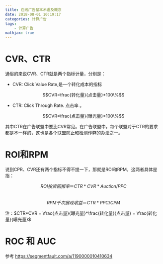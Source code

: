 ```yaml
---
title: 在线广告基本术语及概念
date: 2018-08-01 10:19:17
categories: 计算广告
tags:
    - 计算广告
mathjax: true
---
```


# CVR、CTR

通俗的来说CVR、CTR就是两个指标计量，分别是：

- CVR: Click Value Rate,是一个转化成本的指标

$$CVR=\frac{转化量}{点击量}*100\%$$

- CTR: Click Through Rate. 点击率 。

$$CVR=\frac{点击量}{曝光量}*100\%$$

其中CTR在广告联盟中要比CVR常见。在广告联盟中，每个联盟对于CTR的要求都是不一样的，这也是各个联盟防止和检测作弊的办法之一。

# ROI和RPM

说到CPR、CVR还有两个指标不得不提一下，那就是ROI和RPM，这两者具体是指：

$$ROI投资回报率＝CTR*CVR*Auction/PPC $$    
$$RPM千次展现收益＝CTR*PPC/CPM$$

注：$CTR*CVR = \frac{点击量}{曝光量}*\frac{转化量}{点击量} = \frac{转化量}{曝光量}$

# ROC 和 AUC

参考
https://segmentfault.com/a/1190000010410634